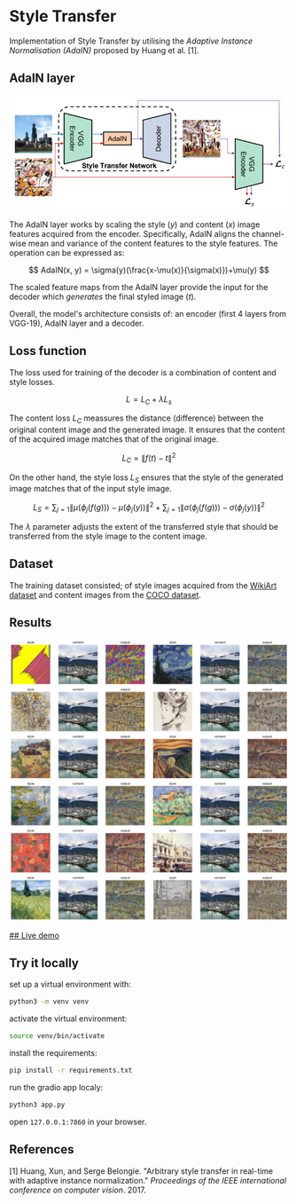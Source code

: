 # Style Transfer
Implementation of Style Transfer by utilising the *Adaptive Instance Normalisation (AdaIN)* proposed by Huang et al. [1]. 

## AdaIN layer 
![Untitled](imgs/Untitled%202.png)

The AdaIN layer works by scaling the style ($y$) and content ($x$) image features acquired from the encoder. Specifically, AdaIN aligns the channel-wise mean and variance of the content features to the style features. The operation can be expressed as:

$$
AdaIN(x, y) = \sigma(y)(\frac{x-\mu(x)}{\sigma(x)})+\mu(y)
$$

The scaled feature maps from the AdaIN layer provide the input for the decoder which *generates* the final styled image ($t$).

Overall, the model's architecture consists of: an encoder (first 4 layers from VGG-19), AdaIN layer and a decoder.

## Loss function
The loss used for training of the decoder is a combination of content and style losses.

$$
L=L_C+\lambda L_s
$$

The content loss $L_C$ meassures the distance (difference) between the original content image and the generated image. It ensures that the content of the acquired image matches that of the original image. 
<!-- $L_C$ is defined as mean squared error (MSE) between the features of the generated image and the scaled features from the AdaIN operation (which represents the original content). -->

$$
L_{C} = \left\| f(t) - t \right\|^2
$$

On the other hand, the style loss $L_S$ ensures that the style of the generated image matches that of the input style image. 
<!-- It is computed as a sum of the distances of the mean values and the standard deviations of the outputs from the individual layers of the encoder.  -->

$$
L_{S} = \sum_{j=1} \left\| \mu(\phi_j(f(g))) - \mu(\phi_j(y)) \right\|^2 + \sum_{j=1} \left\| \sigma(\phi_j(f(g))) - \sigma(\phi_j(y)) \right\|^2
$$

The $\lambda$ parameter adjusts the extent of the transferred style that should be transferred from the style image to the content image.

<!-- ![training graphs](imgs/training_graphs.png)

Evolution of the loss during training. -->

## Dataset
The training dataset consisted; of style images acquired from the [WikiArt dataset](https://www.kaggle.com/competitions/painter-by-numbers/data) and content images from the [COCO dataset](https://cocodataset.org/#download).

## Results
![Untitled](imgs/Untitled%203.png)

<!-- ![Untitled](imgs/Untitled%206.png) -->

[## Live demo](https://kuko6-style-transfer.hf.space)

## Try it locally
set up a virtual environment with:
```sh
python3 -m venv venv
```

activate the virtual environment:
```sh
source venv/bin/activate
```

install the requirements:
```sh
pip install -r requirements.txt
```

run the gradio app localy:
```sh
python3 app.py
```

open `127.0.0.1:7860` in your browser.

## References

[1] Huang, Xun, and Serge Belongie. "Arbitrary style transfer in real-time with adaptive instance normalization." *Proceedings of the IEEE international conference on computer vision*. 2017.